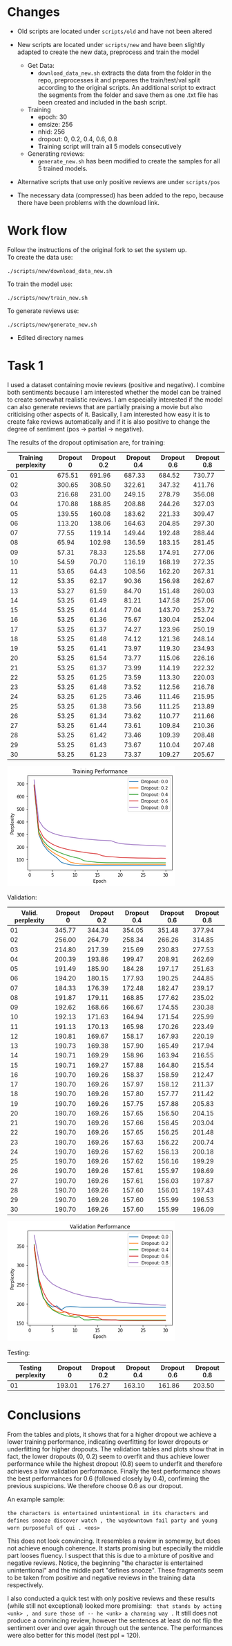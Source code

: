 # Changes

- Old scripts are located under `scripts/old` and have not been altered
- New scripts are located under `scripts/new` and have been slightly adapted to create the new data, preprocess and train the model
	- Get Data:
		- `download_data_new.sh` extracts the data from the folder in the repo, preprocesses it and prepares the train/test/val split according to the original scripts. An additional script to extract the segments from the folder and save them as one .txt file has been created and included in the bash script.
	- Training
		- epoch: 30
		- emsize: 256
		- nhid: 256
		- dropout: 0, 0.2, 0.4, 0.6, 0.8
		- Training script will train all 5 models consecutively
	- Generating reviews:
		- `generate_new.sh` has been modified to create the samples for all 5 trained models.

- Alternative scripts that use only positive reviews are under `scripts/pos`
- The necessary data (compressed) has been added to the repo, because there have been problems with the download link.


# Work flow

Follow the instructions of the original fork to set the system up.<br>
To create the data use:

`./scripts/new/download_data_new.sh`

To train the model use:

`./scripts/new/train_new.sh`

To generate reviews use:

`./scripts/new/generate_new.sh`

- Edited directory names

# Task 1

I used a dataset containing movie reviews (positive and negative).
I combine both sentiments because I am interested whether the model can be trained to create somewhat realistic reviews.
I am especially interested if the model can also generate reviews that are partially praising a movie but also criticising other aspects of it.
Basically, I am interested how easy it is to create fake reviews automatically and if it is also positive to change the degree of sentiment (pos -> partial -> negative).

The results of the dropout optimisation are, for training: 

| Training perplexity  | Dropout 0 | Dropout 0.2 | Dropout 0.4 | Dropout 0.6 | Dropout 0.8 |
| ------------- | ------------- |------------- |------------- |------------- |------------- |
| 01 | 675.51 | 691.96 | 687.33 | 684.52 | 730.77 |
| 02 | 300.65 | 308.50 | 322.61 | 347.32 | 411.76 |
| 03 | 216.68 | 231.00 | 249.15 | 278.79 | 356.08 |
| 04 | 170.88 | 188.85 | 208.88 | 244.26 | 327.03 |
| 05 | 139.55 | 160.08 | 183.62 | 221.33 | 309.47 |
| 06 | 113.20 | 138.06 | 164.63 | 204.85 | 297.30 |
| 07 | 77.55 | 119.14 | 149.44 | 192.48 | 288.44 |
| 08 | 65.94 | 102.98 | 136.59 | 183.15 | 281.45 |
| 09 | 57.31 | 78.33 | 125.58 | 174.91 | 277.06 |
| 10 | 54.59 | 70.70 | 116.19 | 168.19 | 272.35 |
| 11 | 53.65 | 64.43 | 108.56 | 162.20 | 267.31 |
| 12 | 53.35 | 62.17 | 90.36 | 156.98 | 262.67 |
| 13 | 53.27 | 61.59 | 84.70 | 151.48 | 260.03 |
| 14 | 53.25 | 61.49 | 81.21 | 147.58 | 257.06 |
| 15 | 53.25 | 61.44 | 77.04 | 143.70 | 253.72 |
| 16 | 53.25 | 61.36 | 75.67 | 130.04 | 252.04 |
| 17 | 53.25 | 61.37 | 74.27 | 123.96 | 250.19 |
| 18 | 53.25 | 61.48 | 74.12 | 121.36 | 248.14 |
| 19 | 53.25 | 61.41 | 73.97 | 119.30 | 234.93 |
| 20 | 53.25 | 61.54 | 73.77 | 115.06 | 226.16 |
| 21 | 53.25 | 61.37 | 73.99 | 114.19 | 222.32 |
| 22 | 53.25 | 61.25 | 73.59 | 113.30 | 220.03 |
| 23 | 53.25 | 61.48 | 73.52 | 112.56 | 216.78 |
| 24 | 53.25 | 61.25 | 73.46 | 111.46 | 215.95 |
| 25 | 53.25 | 61.38 | 73.56 | 111.25 | 213.89 |
| 26 | 53.25 | 61.34 | 73.62 | 110.77 | 211.66 |
| 27 | 53.25 | 61.44 | 73.61 | 109.84 | 210.36 |
| 28 | 53.25 | 61.42 | 73.46 | 109.39 | 208.48 |
| 29 | 53.25 | 61.43 | 73.67 | 110.04 | 207.48 |
| 30 | 53.25 | 61.23 | 73.37 | 109.27 | 205.67 |

![training_all.png](https://github.com/goytoom/mt_fs21_ex3/blob/main/Images/training_all.png)

Validation:

| Valid. perplexity  | Dropout 0 | Dropout 0.2 | Dropout 0.4 | Dropout 0.6 | Dropout 0.8 |
| ------------- | ------------- |------------- |------------- |------------- |------------- |
| 01 | 345.77 | 344.34 | 354.05 | 351.48 | 377.94 |
| 02 | 256.00 | 264.79 | 258.34 | 266.26 | 314.85 |
| 03 | 214.80 | 217.39 | 215.69 | 230.83 | 277.53 |
| 04 | 200.39 | 193.86 | 199.47 | 208.91 | 262.69 |
| 05 | 191.49 | 185.90 | 184.28 | 197.17 | 251.63 |
| 06 | 194.20 | 180.15 | 177.93 | 190.25 | 244.85 |
| 07 | 184.33 | 176.39 | 172.48 | 182.47 | 239.17 |
| 08 | 191.87 | 179.11 | 168.85 | 177.62 | 235.02 |
| 09 | 192.62 | 168.66 | 166.67 | 174.55 | 230.38 |
| 10 | 192.13 | 171.63 | 164.94 | 171.54 | 225.99 |
| 11 | 191.13 | 170.13 | 165.98 | 170.26 | 223.49 |
| 12 | 190.81 | 169.67 | 158.17 | 167.93 | 220.19 |
| 13 | 190.73 | 169.38 | 157.90 | 165.49 | 217.94 |
| 14 | 190.71 | 169.29 | 158.96 | 163.94 | 216.55 |
| 15 | 190.71 | 169.27 | 157.88 | 164.80 | 215.54 |
| 16 | 190.70 | 169.26 | 158.37 | 158.59 | 212.47 |
| 17 | 190.70 | 169.26 | 157.97 | 158.12 | 211.37 |
| 18 | 190.70 | 169.26 | 157.80 | 157.77 | 211.42 |
| 19 | 190.70 | 169.26 | 157.75 | 157.88 | 205.83 |
| 20 | 190.70 | 169.26 | 157.65 | 156.50 | 204.15 |
| 21 | 190.70 | 169.26 | 157.66 | 156.45 | 203.04 |
| 22 | 190.70 | 169.26 | 157.65 | 156.25 | 201.48 |
| 23 | 190.70 | 169.26 | 157.63 | 156.22 | 200.74 |
| 24 | 190.70 | 169.26 | 157.62 | 156.13 | 200.18 |
| 25 | 190.70 | 169.26 | 157.62 | 156.16 | 199.29 |
| 26 | 190.70 | 169.26 | 157.61 | 155.97 | 198.69 |
| 27 | 190.70 | 169.26 | 157.61 | 156.03 | 197.87 |
| 28 | 190.70 | 169.26 | 157.60 | 156.01 | 197.43 |
| 29 | 190.70 | 169.26 | 157.60 | 155.99 | 196.53 |
| 30 | 190.70 | 169.26 | 157.60 | 155.99 | 196.09 |

![validation_all.png](https://github.com/goytoom/mt_fs21_ex3/blob/main/Images/validation_all.png)

Testing:

| Testing perplexity  | Dropout 0 | Dropout 0.2 | Dropout 0.4 | Dropout 0.6 | Dropout 0.8 |
| ------------- | ------------- |------------- |------------- |------------- |------------- |
| 01 | 193.01 | 176.27 | 163.10 | 161.86 | 203.50 |

# Conclusions
From the tables and plots, it shows that for a higher dropout we achieve a lower training performance, indicating overfitting for lower dropouts or underfitting for higher dropouts.
The validation tables and plots show that in fact, the lower dropouts (0, 0.2) seem to overfit and thus achieve lower performance while the highest dropout (0.8) seem to underfit and therefore achieves a low validation performance.
Finally the test performance shows the best performances for 0.6 (followed closely by 0.4), confirming the previous suspicions.
We therefore choose 0.6 as our dropout.

An example sample:

`the characters is entertained unintentional in its characters and defines snooze discover watch , the waydowntown fail
party and young worn purposeful of qui . <eos>`

This does not look convincing. It resembles a review in someway, but does not achieve enough coherence. It starts promising but especially the middle part looses fluency.
I suspect that this is due to a mixture of positive and negative reviews. Notice, the beginning "the character is entertained unintentional" and the middle part "defines snooze". These fragments seem to be taken from positive and negative reviews in the training data respectively.

I also conducted a quick test with only positive reviews and these results (while still not exceptional) looked more promising:
`` that stands by acting <unk> , and sure those of -- he <unk> a charming way .``
It still does not produce a convincing review, however the sentences at least do not flip the sentiment over and over again through out the sentence.
The performances were also better for this model (test ppl = 120).
